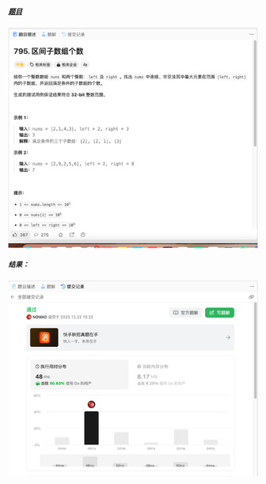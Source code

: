 ##### [题目](https://leetcode.cn/problems/number-of-subarrays-with-bounded-maximum/description/)
![pic](img.png)
##### 结果：
![pic](result.png)